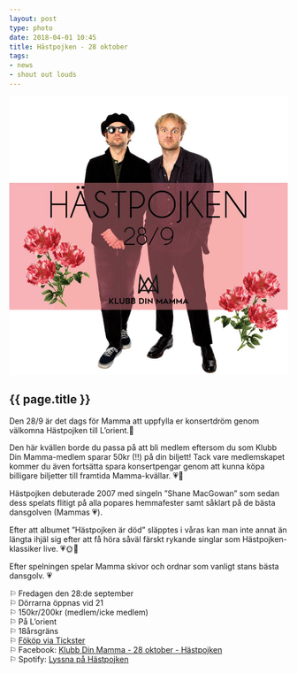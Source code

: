 ```yaml
---
layout: post
type: photo
date: 2018-04-01 10:45
title: Hästpojken - 28 oktober
tags:
- news
- shout out louds
---
```


<img class="news-photo" src="/assets/img/news/hastpojken.jpg" alt="{{ page.title }}" />

## {{ page.title }}

Den 28/9 är det dags för Mamma att uppfylla er konsertdröm genom välkomna Hästpojken till L’orient.🌹

Den här kvällen borde du passa på att bli medlem eftersom du som Klubb Din Mamma-medlem sparar 50kr (!!) på din biljett! Tack vare medlemskapet kommer du även fortsätta spara konsertpengar genom att kunna köpa billigare biljetter till framtida Mamma-kvällar. 💗🌹

Hästpojken debuterade 2007 med singeln ”Shane MacGowan” som sedan dess spelats flitigt på alla popares hemmafester samt såklart på de bästa dansgolven (Mammas 💗). 

Efter att albumet ”Hästpojken är död” släpptes i våras kan man inte annat än längta ihjäl sig efter att få höra såväl färskt rykande singlar som Hästpojken-klassiker live. 💗🌞🐀

Efter spelningen spelar Mamma skivor och ordnar som vanligt stans bästa dansgolv. 💗

⚐ Fredagen den 28:de september<br />
⚐ Dörrarna öppnas vid 21<br />
⚐ 150kr/200kr (medlem/icke medlem)<br />
⚐ På L’orient<br />
⚐ 18årsgräns<br />
⚐ [Fököp via Tickster](https://secure.tickster.com/Intro.aspx?ERC=C7V6XZ5EC3D6FL7)<br />
⚐ Facebook: [Klubb Din Mamma - 28 oktober - Hästpojken](https://www.facebook.com/events/256507918307106/)<br />
⚐ Spotify: [Lyssna på Hästpojken](https://open.spotify.com/artist/4LR7Yqrdq5TeOPe9O0qASx)<br />